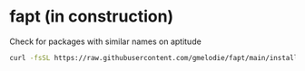 # fapt (in construction)
Check for packages with similar names on aptitude

```bash
curl -fsSL https://raw.githubusercontent.com/gmelodie/fapt/main/install.sh | sh
```
